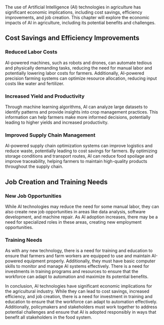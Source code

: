 
The use of Artificial Intelligence (AI) technologies in agriculture has significant economic implications, including cost savings, efficiency improvements, and job creation. This chapter will explore the economic impacts of AI in agriculture, including its potential benefits and challenges.

Cost Savings and Efficiency Improvements
----------------------------------------

### Reduced Labor Costs

AI-powered machines, such as robots and drones, can automate tedious and physically demanding tasks, reducing the need for manual labor and potentially lowering labor costs for farmers. Additionally, AI-powered precision farming systems can optimize resource allocation, reducing input costs like water and fertilizer.

### Increased Yield and Productivity

Through machine learning algorithms, AI can analyze large datasets to identify patterns and provide insights into crop management practices. This information can help farmers make more informed decisions, potentially leading to higher yields and increased productivity.

### Improved Supply Chain Management

AI-powered supply chain optimization systems can improve logistics and reduce waste, potentially leading to cost savings for farmers. By optimizing storage conditions and transport routes, AI can reduce food spoilage and improve traceability, helping farmers to maintain high-quality products throughout the supply chain.

Job Creation and Training Needs
-------------------------------

### New Job Opportunities

While AI technologies may reduce the need for some manual labor, they can also create new job opportunities in areas like data analysis, software development, and machine repair. As AI adoption increases, there may be a need for specialized roles in these areas, creating new employment opportunities.

### Training Needs

As with any new technology, there is a need for training and education to ensure that farmers and farm workers are equipped to use and maintain AI-powered equipment properly. Additionally, they must have basic computer skills to monitor and manage AI systems effectively. There is a need for investments in training programs and resources to ensure that the workforce can adapt to automation and maximize its potential benefits.

In conclusion, AI technologies have significant economic implications for the agricultural industry. While they can lead to cost savings, increased efficiency, and job creation, there is a need for investment in training and education to ensure that the workforce can adapt to automation effectively. Additionally, policymakers and stakeholders must work together to address potential challenges and ensure that AI is adopted responsibly in ways that benefit all stakeholders in the food system.
